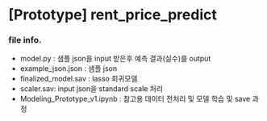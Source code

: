 # [Prototype] rent_price_predict

### file info.
- model.py : 샘플 json을 input 받은후 예측 결과(실수)를 output
- example_json.json : 샘플 json 
- finalized_model.sav : lasso 회귀모델
- scaler.sav: input json을 standard scale 처리
- Modeling_Prototype_v1.ipynb : 참고용 데이터 전처리 및 모델 학습 및 save 과정
